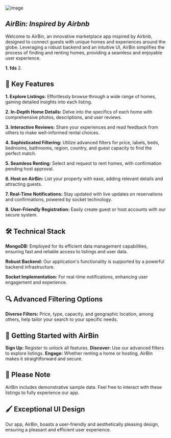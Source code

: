 ![image](https://github.com/NoyLeibo/Airbmb/assets/150171476/20c4dbd3-d831-49f7-9b85-bd17b17e9c03)


## **_AirBin: Inspired by Airbnb_**
Welcome to AirBin, an innovative marketplace app inspired by Airbnb, designed to connect guests with unique homes and experiences around the globe. Leveraging a robust backend and an intuitive UI, AirBin simplifies the process of finding and renting homes, providing a seamless and enjoyable user experience.

**1. fds**
2. 
## **🌟 Key Features**
**1.  Explore Listings:** Effortlessly browse through a wide range of homes, gaining detailed insights into each listing.

**2. In-Depth Home Details:** Delve into the specifics of each home with comprehensive photos, descriptions, and user reviews.

**3. Interactive Reviews:** Share your experiences and read feedback from others to make well-informed rental choices.

**4. Sophisticated Filtering:** Utilize advanced filters for price, labels, beds, bedrooms, bathrooms, region, country, and guest capacity to find the perfect match.

**5. Seamless Renting:** Select and request to rent homes, with confirmation pending host approval.

**6. Host on AirBin:** List your property with ease, adding relevant details and attracting guests.

**7. Real-Time Notifications:** Stay updated with live updates on reservations and confirmations, powered by socket technology.

**8. User-Friendly Registration:** Easily create guest or host accounts with our secure system.

## **🛠️ Technical Stack**
**MongoDB:** Employed for its efficient data management capabilities, ensuring fast and reliable access to listings and user data.

**Robust Backend:** Our application's functionality is supported by a powerful backend infrastructure.

**Socket Implementation:** For real-time notifications, enhancing user engagement and experience.

## **🔍 Advanced Filtering Options**
**Diverse Filters:** Price, type, capacity, and geographic location, among others, help tailor your search to your specific needs.

## **🚀 Getting Started with AirBin**
**Sign Up:** Register to unlock all features.
**Discover:** Use our advanced filters to explore listings.
**Engage:** Whether renting a home or hosting, AirBin makes it straightforward and secure.

## **📝 Please Note**
AirBin includes demonstrative sample data. Feel free to interact with these listings to fully experience our app.

## **🖌️ Exceptional UI Design**
Our app, AirBin, boasts a user-friendly and aesthetically pleasing design, ensuring a pleasant and efficient user experience.
